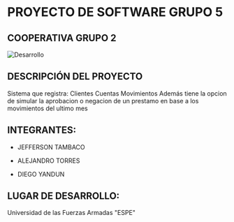 # PROYECTO DE SOFTWARE GRUPO 5
## COOPERATIVA GRUPO 2
![Desarrollo](http://maserinformatica.com/assets/img/desarrollo.jpg)
## DESCRIPCIÓN DEL PROYECTO
   Sistema que registra:
   Clientes
   Cuentas
   Movimientos
   Además tiene la opcion de simular la aprobacion o negacion de un prestamo en base a los movimientos del ultimo mes
## INTEGRANTES:

* JEFFERSON TAMBACO

* ALEJANDRO TORRES

* DIEGO YANDUN


## LUGAR DE DESARROLLO:
Universidad de las Fuerzas Armadas "ESPE"
